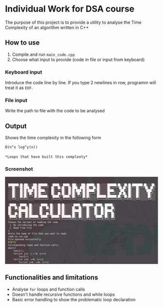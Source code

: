# Individual Work for DSA course
The purpose of this project is to provide a utility to analyse the Time Complexity of an algorithm written in C++

## How to use
1. Compile and run `main_code.cpp`
2. Choose what input to provide (code in file or input from keyboard)

### Keyboard input
Introduce the code line by line. If you type 2 newlines in row, programm will treat it as `EOF`.

### File input
Write the path to file with the code to be analysed

## Output
Shows the time complexity in the following form
```shell
O(n^x log^y(n))

*Loops that have built this complexty*
```
### Screenshot
![Screenshot of output](output_example.png) 

## Functionalities and limitations
- Analyse `for` loops and function calls
- Doesn't handle recursive functions and while loops
- Basic error handling to show the problematic loop declaration 
